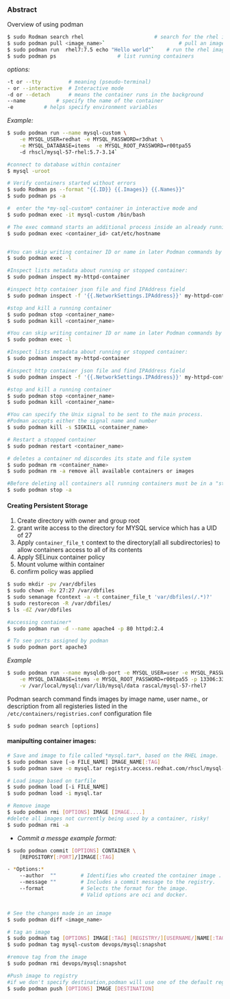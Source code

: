 
### Abstract

Overview of using podman

```bash
$ sudo Rodman search rhel                		# search for the rhel image
$ sudo podman pull <image_name>`                     	# pull an image
$ sudo podman run  rhel7:7.5 echo "Hello world"` 	# run the rhel image and echo "Hello world"
$ sudo podman ps 					# list running containers
```
*options:*
```bash
-t or --tty 		# meaning (pseudo-terminal) 
- or --interactive 	# Interactive mode
-d or --detach 		# means the container runs in the background
--name 			# specify the name of the container
-e			# helps specify environment variables
```
*Example:* 
```bash
$ sudo podman run --name mysql-custom \
	-e MYSQL_USER=redhat -e MYSQL_PASSWORD=r3dhat \
	-e MYSQL_DATABASE=items  -e MYSQL_ROOT_PASSWORD=r00tpa55 
	-d rhscl/mysql-57-rhel:5.7-3.14`

#connect to database within container
$ mysql -uroot
```


```bash
# Verify containers started without errors
$ sudo Rodman ps --format "{{.ID}} {{.Images}} {{.Names}}"
$ sudo podman ps -a

#  enter the *my-sql-custom* container in interactive mode and
$ sudo podman exec -it mysql-custom /bin/bash

# The exec command starts an additional process inside an already running container
$ sudo podman exec <container_id> cat/etc/hostname


#You can skip writing container ID or name in later Podman commands by replace container ID with `-l` option:
$ sudo podman exec -l

#Inspect lists metadata about running or stopped container:
$ sudo podman inspect my-httpd-container

#inspect http container json file and find IPAddress field
$ sudo podman inspect -f '{{.NetworkSettings.IPAddress}}' my-httpd-container

#stop and kill a running container
$ sudo podman stop <container_name>
$ sudo podman kill <container_name> 

#You can skip writing container ID or name in later Podman commands by replace container ID with `-l` option:
$ sudo podman exec -l

#Inspect lists metadata about running or stopped container:
$ sudo podman inspect my-httpd-container

#inspect http container json file and find IPAddress field
$ sudo podman inspect -f '{{.NetworkSettings.IPAddress}}' my-httpd-container

#stop and kill a running container
$ sudo podman stop <container_name>
$ sudo podman kill <container_name> 

#You can specify the Unix signal to be sent to the main process. 
#Podman accepts either the signal name and number
$ sudo podman kill -s SIGKILL <container_name>

# Restart a stopped container
$ sudo podman restart <container_name>

# deletes a container nd discordes its state and file system
$ sudo podman rm <container_name>
$ sudo podman rm -a remove all available containers or images

#Before deleting all containers all running containers must be in a "stopped" status
$ sudo podman stop -a
```

#### Creating Persistent Storage


1.  Create directory with owner and group root
2.  grant write access to the directory for MYSQL service which has a UID of 27
3.  Apply `container_file_t` context to the directory(all all subdirectories) to allow containers access to all of its contents
4.  Apply SELinux container policy
5.  Mount volume within container
6.  confirm policy was applied
```bash
$ sudo mkdir -pv /var/dbfiles
$ sudo chown -Rv 27:27 /var/dbfiles
$ sudo semanage fcontext -a -t container_file_t 'var/dbfiles(/.*)?'
$ sudo restorecon -R /var/dbfiles/
$ ls -dZ /var/dbfiles
```

```bash
#accessing container*
$ sudo podman run -d --name apache4 -p 80 httpd:2.4

# To see ports assigned by podman
$ sudo podman port apache3
```

*Example*

```bash
$ sudo podman run --name mysqldb-port -e MYSQL_USER=user -e MYSQL_PASSWORD=mypa55 \
	-e MYSQL_DATABASE=items -e MYSQL_ROOT_PASSWORD=r00tpa55 -p 13306:3306 -d  \
	-v /var/local/mysql:/var/lib/mysql/data rascal/mysql-57-rhel7 
```

Podman search command finds images by image name, user name., or description from all
registeries listed in the `/etc/containers/registries.conf` configuration file 

`$ sudo podman search [options]`	

#### manipulting container images:

```bash
# Save and image to file called *mysql.tar*, based on the RHEL image.
$ sudo podman save [-o FILE_NAME] IMAGE_NAME[:TAG]
$ sudo podman save -o mysql.tar registry.access.redhat.com/rhscl/mysql-57-rhel7

# Load image based on tarfile 							
$ sudo podman load [-i FILE_NAME]
$ sudo podman load -i mysql.tar

# Remove image
$ sudo podman rmi [OPTIONS] IMAGE [IMAGE....]
#delete all images not currently being used by a container, risky!
$ sudo podman rmi -a 
```

- *Commit a messge example format:*
```bash
$ sudo podman commit [OPTIONS] CONTAINER \
 	[REPOSITORY[:PORT]/]IMAGE[:TAG]

- *Options:*
	--author  ""  		# Identifies who created the container image .
	--message ""  		# Includes a commit message to the registry.
	--format      		# Selects the format for the image.
		       			# Valid options are oci and docker.
 ```
 
```bash 

# See the changes made in an image
$ sudo podman diff <image_name>

# tag an image
$ sudo podman tag [OPTIONS] IMAGE[:TAG] [REGISTRY/][USERNAME/]NAME[:TAG]	
$ sudo podman tag mysql-custom devops/mysql:snapshot

#remove tag from the image
$ sudo podman rmi devops/mysql:snapshot   									

#Push image to registry
#if we don't specify destination,podman will use one of the default registries.
$ sudo podman push [OPTIONS] IMAGE [DESTINATION]

```





